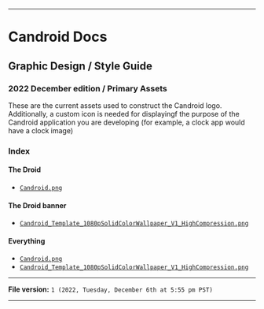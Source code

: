 
***

# Candroid Docs

## Graphic Design / Style Guide

### 2022 December edition / Primary Assets

These are the current assets used to construct the Candroid logo. Additionally, a custom icon is needed for displayingf the purpose of the Candroid application you are developing (for example, a clock app would have a clock image)

### Index

#### The Droid

- [`Candroid.png`](/Docs/Graphic-Design/Style-Guide/2022December/Primary_Assets/Candroid.png)

#### The Droid banner

- [`Candroid_Template_1080pSolidColorWallpaper_V1_HighCompression.png`](/Docs/Graphic-Design/Style-Guide/2022December/Primary_Assets/Candroid_Template_1080pSolidColorWallpaper_V1_HighCompression.png)

#### Everything

- [`Candroid.png`](/Docs/Graphic-Design/Style-Guide/2022December/Primary_Assets/Candroid.png)
- [`Candroid_Template_1080pSolidColorWallpaper_V1_HighCompression.png`](/Docs/Graphic-Design/Style-Guide/2022December/Primary_Assets/Candroid_Template_1080pSolidColorWallpaper_V1_HighCompression.png)

***

**File version:** `1 (2022, Tuesday, December 6th at 5:55 pm PST)`

***
